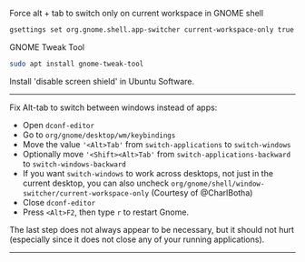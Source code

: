 Force alt + tab to switch only on current workspace in GNOME shell

```bash
gsettings set org.gnome.shell.app-switcher current-workspace-only true
```

GNOME Tweak Tool

```bash
sudo apt install gnome-tweak-tool
```
Install 'disable screen shield' in Ubuntu Software.

---
Fix Alt-tab to switch between windows instead of apps:

- Open `dconf-editor`
- Go to `org/gnome/desktop/wm/keybindings`
- Move the value `'<Alt>Tab'` from `switch-applications` to `switch-windows`
- Optionally move `'<Shift><Alt>Tab'` from `switch-applications-backward` to `switch-windows-backward`
- If you want `switch-windows` to work across desktops, not just in the current desktop, you can also uncheck `org/gnome/shell/window-switcher/current-workspace-only` (Courtesy of @CharlBotha)
- Close `dconf-editor`
- Press `<Alt>F2`, then type `r` to restart Gnome.

The last step does not always appear to be necessary, but it should not hurt (especially since it does not close any of your running applications).

---
